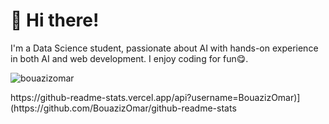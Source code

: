 # 👋 Hi there!

  
I'm a Data Science student, passionate about AI with hands-on experience in both AI and web development. 
I enjoy coding for fun😋.




<p><img align="center" src="https://github-readme-stats.vercel.app/api/top-langs?username=bouazizomar&show_icons=true&locale=en&layout=compact" alt="bouazizomar" /></p>
https://github-readme-stats.vercel.app/api?username=BouazizOmar)](https://github.com/BouazizOmar/github-readme-stats
